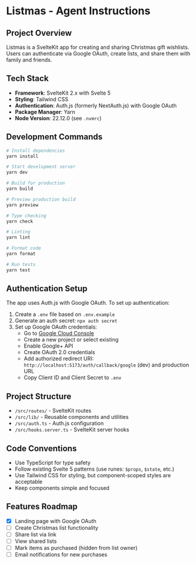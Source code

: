 # Listmas - Agent Instructions

## Project Overview
Listmas is a SvelteKit app for creating and sharing Christmas gift wishlists. Users can authenticate via Google OAuth, create lists, and share them with family and friends.

## Tech Stack
- **Framework**: SvelteKit 2.x with Svelte 5
- **Styling**: Tailwind CSS
- **Authentication**: Auth.js (formerly NextAuth.js) with Google OAuth
- **Package Manager**: Yarn
- **Node Version**: 22.12.0 (see `.nvmrc`)

## Development Commands
```bash
# Install dependencies
yarn install

# Start development server
yarn dev

# Build for production
yarn build

# Preview production build
yarn preview

# Type checking
yarn check

# Linting
yarn lint

# Format code
yarn format

# Run tests
yarn test
```

## Authentication Setup

The app uses Auth.js with Google OAuth. To set up authentication:

1. Create a `.env` file based on `.env.example`
2. Generate an auth secret: `npx auth secret`
3. Set up Google OAuth credentials:
   - Go to [Google Cloud Console](https://console.cloud.google.com/)
   - Create a new project or select existing
   - Enable Google+ API
   - Create OAuth 2.0 credentials
   - Add authorized redirect URI: `http://localhost:5173/auth/callback/google` (dev) and production URL
   - Copy Client ID and Client Secret to `.env`

## Project Structure
- `/src/routes/` - SvelteKit routes
- `/src/lib/` - Reusable components and utilities
- `/src/auth.ts` - Auth.js configuration
- `/src/hooks.server.ts` - SvelteKit server hooks

## Code Conventions
- Use TypeScript for type safety
- Follow existing Svelte 5 patterns (use runes: `$props`, `$state`, etc.)
- Use Tailwind CSS for styling, but component-scoped styles are acceptable
- Keep components simple and focused

## Features Roadmap
- [x] Landing page with Google OAuth
- [ ] Create Christmas list functionality
- [ ] Share list via link
- [ ] View shared lists
- [ ] Mark items as purchased (hidden from list owner)
- [ ] Email notifications for new purchases
